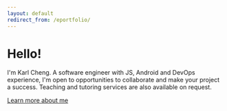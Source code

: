 ```yaml
---
layout: default
redirect_from: /eportfolio/
---
```


<div class="jumbotron">
  <h1>Hello!</h1>
  <p class="lead">
    I'm Karl Cheng. A software engineer with JS, Android and DevOps experience, I'm open to opportunities to collaborate and make your project a success. Teaching and tutoring services are also available on request.
  </p>
  <p><a class="btn btn-lg btn-success" href="{{ site.baseurl }}/about.html" role="button">Learn more about me</a></p>
</div>
